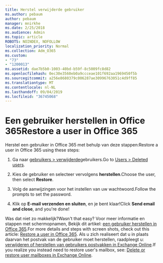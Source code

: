```yaml
---
title: Herstel verwijderde gebruiker
ms.author: pebaum
author: pebaum
manager: mnirkhe
ms.date: 2/25/2018
ms.audience: Admin
ms.topic: article
ROBOTS: NOINDEX, NOFOLLOW
localization_priority: Normal
ms.collection: Adm_O365
ms.custom:
- "73"
- "1200013"
ms.assetid: dae7b5b0-1003-40bd-b59f-8c5009fc8d82
ms.openlocfilehash: 0ec30e3560eb0a9ccceae101f692aa1969450f5b
ms.sourcegitcommit: a256e8680379c006287ae30996763051c4d9ff85
ms.translationtype: MT
ms.contentlocale: nl-NL
ms.lasthandoff: 09/04/2019
ms.locfileid: "36745068"
---
```

# <a name="restore-a-user-in-office-365"></a><span data-ttu-id="8d7ee-102">Een gebruiker herstellen in Office 365</span><span class="sxs-lookup"><span data-stu-id="8d7ee-102">Restore a user in Office 365</span></span>

<span data-ttu-id="8d7ee-103">Herstel een gebruiker in Office 365 met behulp van deze stappen:</span><span class="sxs-lookup"><span data-stu-id="8d7ee-103">Restore a user in Office 365 using these steps:</span></span>
  
1. <span data-ttu-id="8d7ee-104">Ga naar [gebruikers \> verwijderde](https://admin.microsoft.com/adminportal/home#/deletedusers)gebruikers.</span><span class="sxs-lookup"><span data-stu-id="8d7ee-104">Go to [Users \> Deleted users](https://admin.microsoft.com/adminportal/home#/deletedusers).</span></span>

2. <span data-ttu-id="8d7ee-105">Kies de gebruiker en selecteer vervolgens **herstellen**.</span><span class="sxs-lookup"><span data-stu-id="8d7ee-105">Choose the user, then select **Restore**.</span></span>

3. <span data-ttu-id="8d7ee-106">Volg de aanwijzingen voor het instellen van uw wachtwoord.</span><span class="sxs-lookup"><span data-stu-id="8d7ee-106">Follow the prompts to set the password.</span></span>

4. <span data-ttu-id="8d7ee-107">Klik op **E-mail verzenden en sluiten**, en je bent klaar!</span><span class="sxs-lookup"><span data-stu-id="8d7ee-107">Click **Send email and close**, and you're done!</span></span>

<span data-ttu-id="8d7ee-108">Was dat niet zo makkelijk?</span><span class="sxs-lookup"><span data-stu-id="8d7ee-108">Wasn't that easy?</span></span> <span data-ttu-id="8d7ee-109">Voor meer informatie en stappen met schermopnamen, Bekijk dit artikel: [een gebruiker herstellen in Office 365](https://docs.microsoft.com/office365/admin/add-users/restore-user).</span><span class="sxs-lookup"><span data-stu-id="8d7ee-109">For more details and steps with screen shots, check out this article: [Restore a user in Office 365](https://docs.microsoft.com/office365/admin/add-users/restore-user).</span></span> <span data-ttu-id="8d7ee-110">Als u zich realiseert dat u in plaats daarvan het postvak van de gebruiker moet herstellen, raadpleegt u: [verwijderen of herstellen van gebruikers postvakken in Exchange Online](https://docs.microsoft.com/exchange/recipients-in-exchange-online/delete-or-restore-mailboxes).</span><span class="sxs-lookup"><span data-stu-id="8d7ee-110">If you realize you instead need to restore user's mailbox, see: [Delete or restore user mailboxes in Exchange Online](https://docs.microsoft.com/exchange/recipients-in-exchange-online/delete-or-restore-mailboxes).</span></span>